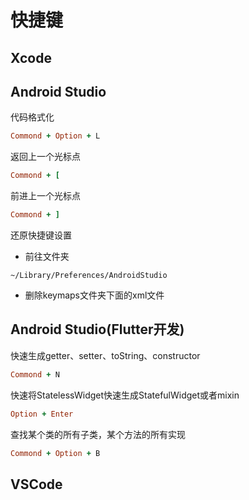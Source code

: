# 快捷键
## Xcode

## Android Studio 
代码格式化
```ruby
Commond + Option + L
```
返回上一个光标点
```ruby
Commond + [
```

前进上一个光标点
```ruby
Commond + ]
```
还原快捷键设置  
- 前往文件夹
```
~/Library/Preferences/AndroidStudio
```
- 删除keymaps文件夹下面的xml文件

## Android Studio(Flutter开发)
快速生成getter、setter、toString、constructor
```ruby
Commond + N
```
快速将StatelessWidget快速生成StatefulWidget或者mixin
```ruby
Option + Enter
```
查找某个类的所有子类，某个方法的所有实现
```ruby
Commond + Option + B
```
## VSCode